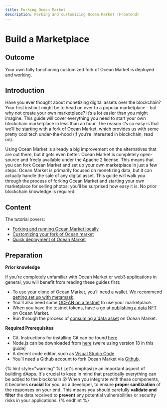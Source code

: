 ```yaml
---
title: Forking Ocean Market
description: Forking and customizing Ocean Market (Frontend)
---
```


# Build a Marketplace

## Outcome

Your own fully functioning customized fork of Ocean Market is deployed and working.

## Introduction

Have you ever thought about monetizing digital assets over the blockchain? Your first instinct might be to head on over to a popular marketplace - but why not create your own marketplace? It’s a lot easier than you might imagine. This guide will cover everything you need to start your own blockchain marketplace in less than an hour. The reason it’s so easy is that we’ll be starting with a fork of Ocean Market, which provides us with some pretty cool tech under-the-hood (if you’re interested in blockchain, read on).

Using Ocean Market is already a big improvement on the alternatives that are out there, but it gets even better. Ocean Market is completely open-source and freely available under the Apache 2 license. This means that you can fork Ocean Market and set up your own marketplace in just a few steps. Ocean Market is primarily focused on monetizing data, but it can actually handle the sale of any digital asset. This guide will walk you through the process of forking Ocean Market and starting your own marketplace for selling photos; you’ll be surprised how easy it is. No prior blockchain knowledge is required!

## Content

The tutorial covers:

* [Forking and running Ocean Market locally](forking-ocean-market.md)
* [Customizing your fork of Ocean market](customising-your-market.md)
* [Quick deployment of Ocean Market](deploying-market.md)

## Preparation

**Prior knowledge**

If you’re completely unfamiliar with Ocean Market or web3 applications in general, you will benefit from reading these guides first:

* To use your clone of Ocean Market, you’ll need a [wallet](../../user-guides/wallets/README.md). We recommend [getting set up with metamask](../../user-guides/wallets/metamask-setup.md).
* You’ll also need some [OCEAN on a testnet](../../user-guides/wallets-and-ocean.md) to use your marketplace.
* When you have the testnet tokens, have a go at [publishing a data NFT](../../user-guides/publish-data-nfts.md) on Ocean Market.
* Run through the process of [consuming a data asset](../../user-guides/buy-data-nfts.md) on Ocean Market.

**Required Prerequisites**

* Git. Instructions for installing Git can be found [here](https://git-scm.com/book/en/v2/Getting-Started-Installing-Git).
* Node.js can be downloaded from [here](https://nodejs.org/en/download/) (we’re using version 18 in this guide)
* A decent code editor, such as [Visual Studio Code](https://code.visualstudio.com/).
* You’ll need a Github account to fork Ocean Market via [Github](https://github.com/).

{% hint style="warning" %}
Let's emphasize an important aspect of building dApps. It's crucial to keep in mind that practically everything can be added to the blockchain 😵 When you integrate with these components, it becomes **crucial** for you, as a developer, to ensure **proper sanitization** of the responses on your end. This means you should carefully **validate and filter** the data received to **prevent** any potential vulnerabilities or security risks in your applications.
{% endhint %}
